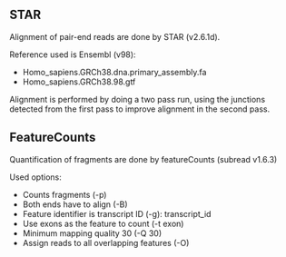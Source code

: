 ## STAR

Alignment of pair-end reads are done by STAR (v2.6.1d).

Reference used is Ensembl (v98):
- Homo_sapiens.GRCh38.dna.primary_assembly.fa
- Homo_sapiens.GRCh38.98.gtf

Alignment is performed by doing a two pass run, using the junctions detected from the first pass to improve alignment in the second pass.

## FeatureCounts

Quantification of fragments are done by featureCounts (subread v1.6.3)

Used options:
- Counts fragments (-p)
- Both ends have to align (-B)
- Feature identifier is transcript ID (-g): transcript_id
- Use exons as the feature to count (-t exon)
- Minimum mapping quality 30 (-Q 30)
- Assign reads to all overlapping features (-O)

